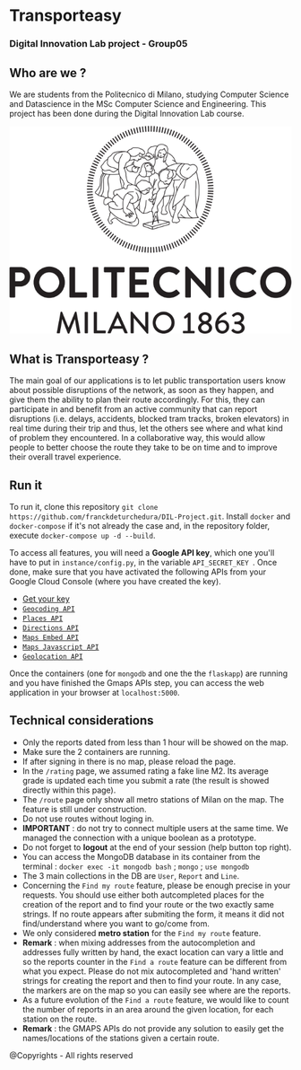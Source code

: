 # Transporteasy

### Digital Innovation Lab project - Group05

## Who are we ?

We are students from the Politecnico di Milano, studying Computer Science and Datascience in the MSc Computer Science and Engineering. This project has been done during the Digital Innovation Lab course.

<p align="center">
<img src="/images/Logo_Politecnico_Milano.png">
</p>

## What is Transporteasy ?

The main goal of our applications is to let public transportation users know about possible disruptions of the network, as soon as they happen, and give them the ability to plan their route accordingly. For this, they can participate in and benefit from an active community that can report disruptions (i.e. delays, accidents, blocked tram tracks, broken elevators) in real time  during their trip and thus, let the others see where and what kind of problem they encountered. In a collaborative way, this would allow people to better choose the route they take to be on time and to improve their overall travel experience.

## Run it

To run it, clone this repository `git clone https://github.com/franckdeturchedura/DIL-Project.git`. Install `docker` and `docker-compose` if it's not already the case and, in the repository folder, execute `docker-compose up -d --build`.

To access all features, you will need a **Google API key**, which one you'll have to put in `instance/config.py`, in the variable `API_SECRET_KEY `.
Once done, make sure that you have activated the following APIs from your Google Cloud Console (where you have created the key).
+ [Get your key](https://developers.google.com/maps/documentation/javascript/get-api-key?)
+ [`Geocoding API`](https://developers.google.com/maps/documentation/geocoding/overview)
+ [`Places API`](https://developers.google.com/maps/documentation/places/web-service/overview)
+ [`Directions API`](https://developers.google.com/maps/documentation/directions/overview)
+ [`Maps Embed API`](https://developers.google.com/maps/documentation/embed/get-started)
+ [`Maps Javascript API`](https://developers.google.com/maps/documentation/javascript/overview)
+ [`Geolocation API`](https://developers.google.com/maps/documentation/geolocation/overview)

Once the containers (one for `mongodb` and one the the `flaskapp`) are running and you have finished the Gmaps APIs step, you can access the web application in your browser at `localhost:5000`.

## Technical considerations

+ Only the reports dated from less than 1 hour will be showed on the map.
+ Make sure the 2 containers are running.
+ If after signing in there is no map, please reload the page.
+ In the `/rating` page, we assumed rating a fake line M2. Its average grade is updated each time you submit a rate (the result is showed directly within this page).
+ The `/route` page only show all metro stations of Milan on the map. The feature is still under construction.
+ Do not use routes without loging in.
+ **IMPORTANT** : do not try to connect multiple users at the same time. We managed the connection with a unique boolean as a prototype.
+ Do not forget to **logout** at the end of your session (help button top right).
+ You can access the MongoDB database in its container from the terminal : `docker exec -it mongodb bash` ; `mongo` ; `use mongodb`
+ The 3 main collections in the DB are `User`, `Report` and `Line`.
+ Concerning the `Find my route` feature, please be enough precise in your requests. You should use either both autcompleted places for the creation of the report and to find your route or the two exactly same strings. If no route appears after submiting the form, it means it did not find/understand where you want to go/come from.
+ We only considered **metro station** for the `Find my route` feature.
+ **Remark** : when mixing addresses from the autocompletion and addresses fully written by hand, the exact location can vary a little and so the reports counter in the `Find a route` feature can be different from what you expect. Please do not mix autocompleted and 'hand written' strings for creating the report and then to find your route. In any case, the markers are on the map so you can easily see where are the reports.
+ As a future evolution of the `Find a route` feature, we would like to count the number of reports in an area around the given location, for each station on the route.
+ **Remark** : the GMAPS APIs do not provide any solution to easily get the names/locations of the stations given a certain route.


@Copyrights - All rights reserved
